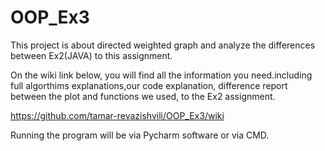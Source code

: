 # OOP_Ex3

This project is about directed weighted graph and analyze the differences between Ex2(JAVA) to this assignment.
 
On the wiki link below, you will find all the information you need.including full algorthims explanations,our code explanation, difference report between the plot and functions we used, to the Ex2 assignment.
  
https://github.com/tamar-revazishvili/OOP_Ex3/wiki

Running the program will be via Pycharm software or via CMD.
